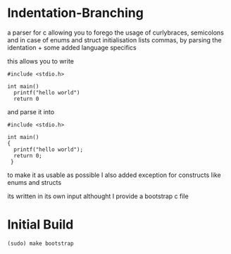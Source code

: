 # Indentation-Branching

a parser for c allowing you to forego the usage of curlybraces, semicolons and in case of enums and struct initialisation lists commas, by parsing the identation + some added language specifics

this allows you to write

~~~
#include <stdio.h>

int main()
  printf("hello world")
  return 0
~~~

and parse it into

~~~
#include <stdio.h>

int main()
{
  printf("hello world");
  return 0;
 }
 ~~~
 
 to make it as usable as possible I also added exception for constructs like enums and structs

its written in its own input althought I provide a bootstrap c file

# Initial Build
~~~
(sudo) make bootstrap
~~~
